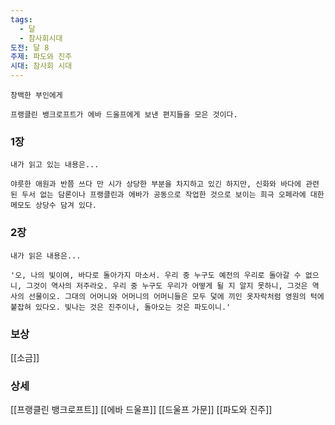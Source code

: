```yaml
---
tags:
  - 달
  - 참사회시대
도전: 달 8
주제: 파도와 진주
시대: 참사회 시대
---
```




```
창백한 부인에게

프랭클린 뱅크로프트가 에바 드울프에게 보낸 편지들을 모은 것이다.
```
### 1장

```
내가 읽고 있는 내용은...

야릇한 애원과 반쯤 쓰다 만 시가 상당한 부분을 차지하고 있긴 하지만, 신화와 바다에 관련된 두서 없는 담론이나 프랭클린과 에바가 공동으로 작업한 것으로 보이는 희극 오페라에 대한 메모도 상당수 담겨 있다.
```
### 2장

```
내가 읽은 내용은...

'오, 나의 빛이여, 바다로 돌아가지 마소서. 우리 중 누구도 예전의 우리로 돌아갈 수 없으니, 그것이 역사의 저주라오. 우리 중 누구도 우리가 어떻게 될 지 알지 못하니, 그것은 역사의 선물이오. 그대의 어머니와 어머니의 어머니들은 모두 덫에 끼인 옷자락처럼 영원의 턱에 붙잡혀 있다오. 빛나는 것은 진주이나, 돌아오는 것은 파도이니.' 
```


### 보상


[[소금]]

### 상세

[[프랭클린 뱅크로프트]]
[[에바 드울프]]
[[드울프 가문]]
[[파도와 진주]]